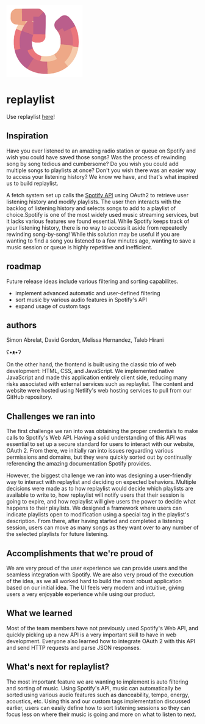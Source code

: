 <img src="./res/logo.png" alt="replaylist logo" width="200">

# replaylist

Use replaylist [here][2]!

[2]:https://replaylists.netlify.app/
## Inspiration

Have you ever listened to an amazing radio station or queue on Spotify and wish you could have saved those songs? Was the process of rewinding song by song tedious and cumbersome? Do you wish you could add multiple songs to playlists at once? Don't you wish there was an easier way to access your listening history?  We know we have, and that's what inspired us to build replaylist.

A fetch system set up calls the [Spotify API][1] using OAuth2 to retrieve user listening history and modify playlists. The user then interacts with the backlog of listening history and selects songs to add to a playlist of choice.Spotify is one of the most widely used music streaming services, but it lacks various features we found essential. While Spotify keeps track of your listening history, there is no way to access it aside from repeatedly rewinding song-by-song! While this solution may be useful if you are wanting to find a song you listened to a few minutes ago, wanting to save a music session or queue is highly repetitive and inefficient. 

## roadmap
Future release ideas include various filtering and sorting capabilites.
* implement advanced automatic and user-defined filtering
* sort music by various audio features in Spotify's API
* expand usage of custom tags

## authors
Simon Abrelat, David Gordon, Melissa Hernandez, Taleb Hirani

ʕ•ᴥ•ʔ

[1]:https://developer.spotify.com/documentation/web-api/
On the other hand, the frontend is built using the classic trio of web development: HTML, CSS, and JavaScript. We implemented native JavaScript and made this application entirely client side, reducing many risks associated with external services such as replaylist. The content and website were hosted using Netlify's web hosting services to pull from our GitHub repository. 

## Challenges we ran into

The first challenge we ran into was obtaining the proper credentials to make calls to Spotify's Web API. Having a solid understanding of this API was essential to set up a secure standard for users to interact with our website, OAuth 2. From there, we initially ran into issues reguarding various permissions and domains, but they were quickly sorted out by continually referencing the amazing documentation Spotify provides.

However, the biggest challenge we ran into was designing a user-friendly way to interact with replaylist and deciding on expected behaviors. Multiple decisions were made as to how replaylist would decide which playlists are available to write to, how replaylist will notify users that their session is going to expire, and how replaylist will give users the power to decide what happens to their playlists. We designed a framework where users can indicate playlists open to modification using a special tag in the playlist's description. From there, after having started and completed a listening session, users can move as many songs as they want over to any number of the selected playlists for future listening. 

## Accomplishments that we're proud of

We are very proud of the user experience we can provide users and the seamless integration with Spotify. We are also very proud of the execution of the idea, as we all worked hard to build the most robust application based on our initial idea. The UI feels very modern and intuitive, giving users a very enjoyable experience while using our product.

## What we learned

Most of the team members have not previously used Spotify's Web API, and quickly picking up a new API is a very important skill to have in web development. Everyone also learned how to integrate OAuth 2 with this API and send HTTP requests and parse JSON responses. 

## What's next for replaylist?

The most important feature we are wanting to implement is auto filtering and sorting of music. Using Spotify's API, music can automatically be sorted using various audio features such as danceability, tempo, energy, acoustics, etc. Using this and our custom tags implementation discussed earlier, users can easily define how to sort listening sessions so they can focus less on where their music is going and more on what to listen to next.
